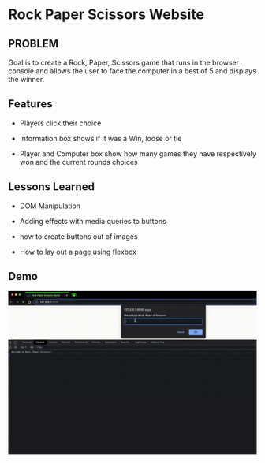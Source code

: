 # Rock Paper Scissors Website

## PROBLEM

Goal is to create a Rock, Paper, Scissors game that runs in the browser console and allows the user to face the computer in a best of 5 and displays the winner.

## Features

- Players click their choice

- Information box shows if it was a Win, loose or tie

- Player and Computer box show how many games they have respectively won and the current rounds choices

## Lessons Learned

- DOM Manipulation

- Adding effects with media queries to buttons

- how to create buttons out of images

- How to lay out a page using flexbox

## Demo

<p align="center">

![grab-landing-page](https://github.com/MithraPerera/RPS-Game/blob/main/READMEAssets/RPS-CLI-Demo.gif)

</p>
